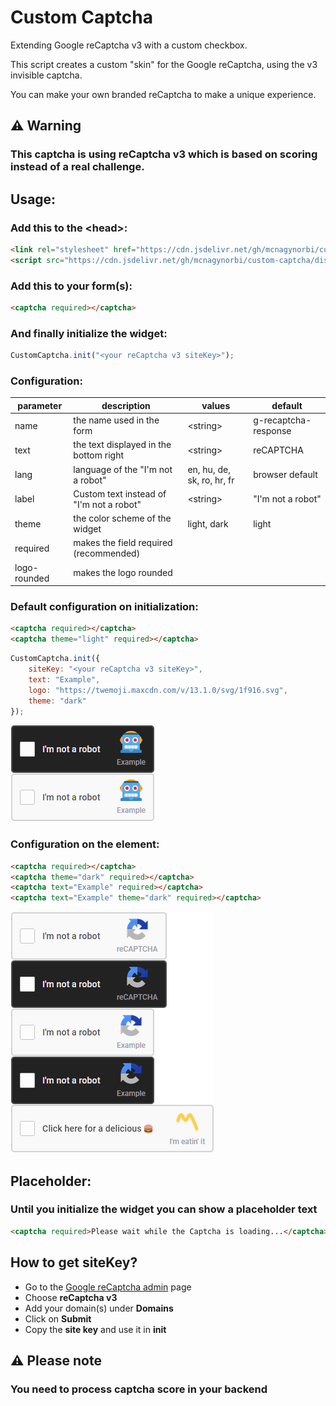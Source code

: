 # Custom Captcha

Extending Google reCaptcha v3 with a custom checkbox.

This script creates a custom "skin" for the Google reCaptcha, using the v3 invisible captcha.

You can make your own branded reCaptcha to make a unique experience.

## **⚠️ Warning**

### This captcha is using reCaptcha v3 which is based on scoring instead of a real challenge.

## Usage:

### Add this to the \<head>:

```html
<link rel="stylesheet" href="https://cdn.jsdelivr.net/gh/mcnagynorbi/custom-captcha/dist/custom_captcha.min.css"></link>
<script src="https://cdn.jsdelivr.net/gh/mcnagynorbi/custom-captcha/dist/custom_captcha.min.js"></script>
```

### Add this to your form(s):

```html
<captcha required></captcha>
```

### And finally initialize the widget:

```js
CustomCaptcha.init("<your reCaptcha v3 siteKey>");
```

### Configuration:

| parameter    |              description                 |   values                   |       default        |
|--------------|------------------------------------------|----------------------------|----------------------|
| name         | the name used in the form                | \<string>                  | g-recaptcha-response |
| text         | the text displayed in the bottom right   | \<string>                  | reCAPTCHA            |
| lang         | language of the "I'm not a robot"        | en, hu, de, sk, ro, hr, fr | browser default      |
| label        | Custom text instead of "I'm not a robot" | \<string>                  | "I'm not a robot"    |
| theme        | the color scheme of the widget           | light, dark | light        |                      |
| required     | makes the field required (recommended)   |                            |                      |
| logo-rounded | makes the logo rounded                   |                            |                      |

### Default configuration on initialization:

```html
<captcha required></captcha>
<captcha theme="light" required></captcha>
```

```js
CustomCaptcha.init({
    siteKey: "<your reCaptcha v3 siteKey>",
    text: "Example",
    logo: "https://twemoji.maxcdn.com/v/13.1.0/svg/1f916.svg",
    theme: "dark"
});
```

![](/assets/config_example_global.png)

### Configuration on the element:

```html
<captcha required></captcha>
<captcha theme="dark" required></captcha>
<captcha text="Example" required></captcha>
<captcha text="Example" theme="dark" required></captcha>
```

![](/assets/config_example_inline.png)

## Placeholder:

### Until you initialize the widget you can show a placeholder text

```html
<captcha required>Please wait while the Captcha is loading...</captcha>
```

## How to get siteKey?

- Go to the [Google reCaptcha admin](https://www.google.com/recaptcha/admin/create) page
- Choose **reCaptcha v3**
- Add your domain(s) under **Domains**
- Click on **Submit**
- Copy the **site key** and use it in **init**

## **⚠️ Please note**

### You need to process captcha score in your backend
